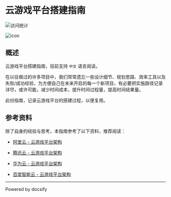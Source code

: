 # 云游戏平台搭建指南

![访问统计](https://visitor-badge.glitch.me/badge?page_id=senlypan.cloudgaming.readme&left_color=blue&right_color=red)

![icon](http://cloudgaming.panshenlian.com/_media/icon200.png)

## 概述

云游戏平台搭建指南，目前支持 `中文` 语言阅读。

在以往做过的许多项目中，我们常常遗忘一些设计细节、规划思路、效率工具以及失败/成功经验，为方便自己在未来开启的每一个新项目，有必要把实施路径记录详尽，或许可能，减少时间成本，提升时间过程量，提高时间结果量。

此份指南，记录云游戏平台的搭建过程，以便复用。

## 参考资料

除了自身的经验与思考，本指南参考了以下资料，推荐阅读：


- [阿里云 - 云游戏平台架构](https://www.aliyun.com/product/industryengine/cloudgamingplatform)  

- [腾讯云 - 云游戏平台架构](https://cloud.tencent.com/product/gs)  

- [华为云 - 云游戏平台架构](https://www.huaweicloud.com/solution/gamecloud/)  

- [百度智能云 - 云游戏平台架构](https://cloud.baidu.com/solution/game/cloudgame.html)



***
Powered by docsify